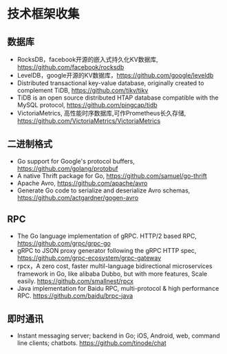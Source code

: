 # 技术框架收集

## 数据库
- RocksDB，facebook开源的嵌入式持久化KV数据库, https://github.com/facebook/rocksdb
- LevelDB，google开源的KV数据库，https://github.com/google/leveldb
- Distributed transactional key-value database, originally created to complement TiDB, https://github.com/tikv/tikv
- TiDB is an open source distributed HTAP database compatible with the MySQL protocol, https://github.com/pingcap/tidb
- VictoriaMetrics, 高性能时序数据库,可作Prometheus长久存储, https://github.com/VictoriaMetrics/VictoriaMetrics

## 二进制格式
- Go support for Google's protocol buffers, https://github.com/golang/protobuf
- A native Thrift package for Go, https://github.com/samuel/go-thrift
- Apache Avro, https://github.com/apache/avro
- Generate Go code to serialize and deserialize Avro schemas, https://github.com/actgardner/gogen-avro

## RPC
- The Go language implementation of gRPC. HTTP/2 based RPC, https://github.com/grpc/grpc-go
- gRPC to JSON proxy generator following the gRPC HTTP spec, https://github.com/grpc-ecosystem/grpc-gateway
- rpcx，A zero cost, faster multil-language bidirectional microservices framework in Go, like alibaba Dubbo, but with more features, Scale easily. https://github.com/smallnest/rpcx
- Java implementation for Baidu RPC, multi-protocol & high performance RPC. https://github.com/baidu/brpc-java

## 即时通讯
- Instant messaging server; backend in Go; iOS, Android, web, command line clients; chatbots. https://github.com/tinode/chat
